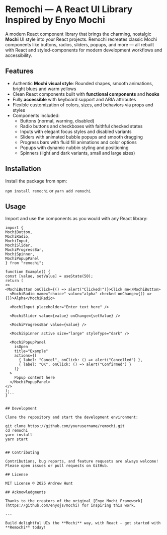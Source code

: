 # Remochi — A React UI Library Inspired by Enyo Mochi

A modern React component library that brings the charming, nostalgic **Mochi** UI style into your React projects. Remochi recreates classic Mochi components like buttons, radios, sliders, popups, and more — all rebuilt with React and styled-components for modern development workflows and accessibility.

## Features

- Authentic **Mochi visual style**: Rounded shapes, smooth animations, bright blues and warm yellows
- Clean React components built with **functional components** and **hooks**
- Fully **accessible** with keyboard support and ARIA attributes
- Flexible customization of colors, sizes, and behaviors via props and styles
- Components included:
  - Buttons (normal, warning, disabled)
  - Radio buttons and checkboxes with faithful checked states
  - Inputs with elegant focus styles and disabled variants
  - Sliders with animated bubble popups and smooth dragging
  - Progress bars with fluid fill animations and color options
  - Popups with dynamic nubbin styling and positioning
  - Spinners (light and dark variants, small and large sizes)

## Installation

Install the package from npm:

```npm install remochi```
or
```yarn add remochi```


## Usage

Import and use the components as you would with any React library:

```import React, { useState } from "react";
import {
MochiButton,
MochiRadio,
MochiInput,
MochiSlider,
MochiProgressBar,
MochiSpinner,
MochiPopupPanel
} from "remochi";

function Example() {
const [value, setValue] = useState(50);
return (
<>
<MochiButton onClick={() => alert("Clicked!")}>Click me</MochiButton>
  <MochiRadio name="choice" value="alpha" checked onChange={() => {}}>Alpha</MochiRadio>

  <MochiInput placeholder="Enter text here" />

  <MochiSlider value={value} onChange={setValue} />

  <MochiProgressBar value={value} />

  <MochiSpinner active size="large" styleType="dark" />

  <MochiPopupPanel
    isOpen
    title="Example"
    actions={[
      { label: "Cancel", onClick: () => alert("Cancelled") },
      { label: "OK", onClick: () => alert("Confirmed") }
    ]}
  >
    Popup content here
  </MochiPopupPanel>
</>
);
}```


## Development

Clone the repository and start the development environment:

git clone https://github.com/yourusername/remochi.git
cd remochi
yarn install
yarn start


## Contributing

Contributions, bug reports, and feature requests are always welcome! Please open issues or pull requests on GitHub.

## License

MIT License © 2025 Andrew Hunt

## Acknowledgments

Thanks to the creators of the original [Enyo Mochi Framework](https://github.com/enyojs/mochi) for inspiring this work.

---

Build delightful UIs the **Mochi** way, with React — get started with **Remochi** today!
